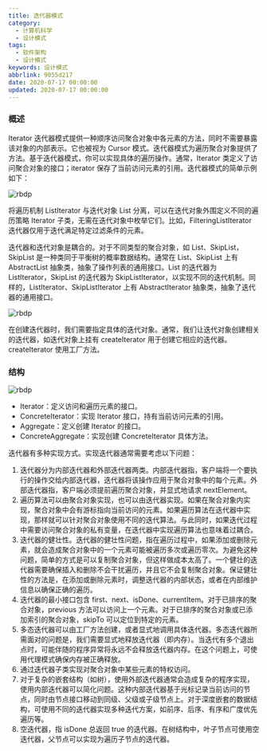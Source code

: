 ```yaml
---
title: 迭代器模式
category:
  - 计算机科学
  - 设计模式
tags:
  - 软件架构
  - 设计模式
keywords: 设计模式
abbrlink: 9055d217
date: 2020-07-17 00:00:00
updated: 2020-07-17 00:00:00
---
```


### 概述

Iterator 迭代器模式提供一种顺序访问聚合对象中各元素的方法，同时不需要暴露该对象的内部表示。它也被视为 Cursor 模式。迭代器模式为遍历聚合对象提供了方法。基于迭代器模式，你可以实现具体的遍历操作。通常，Iterator 类定义了访问聚合对象的接口；iterator 保存了当前访问元素的引用。迭代器模式的简单示例如下：

![rbdp](itr1.png)

将遍历机制 ListIterator 与迭代对象 List 分离，可以在迭代对象外围定义不同的遍历策略 Iterator 子类，无需在迭代对象中枚举它们。比如，FilteringListIterator 迭代器仅用于迭代满足特定过滤条件的元素。

迭代器和迭代对象是耦合的。对于不同类型的聚合对象，如 List、SkipList，SkipList 是一种类同于平衡树的概率数据结构。通常在 List、SkipList 上有 AbstractList 抽象类，抽象了操作列表的通用接口。List 的迭代器为 ListIterator，SkipList 的迭代器为 SkipListIterator，以实现不同的迭代机制。同样的，ListIterator、SkipListIterator 上有 AbstractIterator 抽象类，抽象了迭代器的通用接口。

![rbdp](itr2.png)

在创建迭代器时，我们需要指定具体的迭代对象。通常，我们让迭代对象创建相关的迭代器，如迭代对象上挂有 createIterator 用于创建它相应的迭代器。createIterator 使用工厂方法。

### 结构

![rbdp](itr3.png)

* Iterator：定义访问和遍历元素的接口。
* ConcreteIterator：实现 Iterator 接口，持有当前访问元素的引用。
* Aggregate：定义创建 Iterator 的接口。
* ConcreteAggregate：实现创建 ConcreteIterator 具体方法。

迭代器有多种实现方式。实现迭代器通常需要考虑以下问题：

1. 迭代器分为内部迭代器和外部迭代器两类。内部迭代器指，客户端将一个要执行的操作交给内部迭代器，迭代器将该操作应用于聚合对象中的每个元素。外部迭代器指，客户端必须提前遍历聚合对象，并显式地请求 nextElement。
2. 遍历算法可以由聚合对象实现，也可以由迭代器实现。如果在聚合对象内实现，聚合对象中会有游标指向当前访问的元素。如果遍历算法在迭代器中实现，那样就可以针对聚合对象使用不同的迭代算法。与此同时，如果迭代过程中需要访问聚合对象的私有变量，在迭代器中实现遍历算法也意味着过耦合。
3. 迭代器的健壮性。迭代器的健壮性问题，指在遍历过程中，如果添加或删除元素，就会造成聚合对象中的一个元素可能被遍历多次或遍历零次。为避免这种问题，简单的方式是可以复制聚合对象，但这样做成本太高了。一个健壮的迭代器需要确保插入和删除不会干扰遍历，并且它不会复制聚合对象。保证健壮性的方法是，在添加或删除元素时，调整迭代器的内部状态，或者在内部维护信息以确保正确的遍历。
4. 迭代器的最小接口包含 first、next、isDone、currentItem。对于已排序的聚合对象，previous 方法可以访问上一个元素。对于已排序的聚合对象或已添加索引的聚合对象，skipTo 可以定位到特定的元素。
5. 多态迭代器可以由工厂方法创建，或者显式地调用具体迭代器。多态迭代器所需面对的问题是，我们需要显式地释放迭代器（即内存）。当迭代有多个退出点时，可能伴随的程序异常将永远不会释放迭代器内存。在这个问题上，可使用代理模式确保内存被正确释放。
6. 通过迭代器子类实现对聚合对象中某些元素的特权访问。
7. 对于复杂的嵌套结构（如树），使用外部迭代器通常会造成复杂的程序实现，使用内部迭代器可以简化问题。这种内部迭代器基于光标记录当前访问的节点，同时由节点接口移动到同级、父级或子级节点上。对于深度嵌套的数据结构，可使用不同的迭代器实现多种迭代方案，如前序、后序、有序和广度优先遍历等。
8. 空迭代器，指 isDone 总返回 true 的迭代器。在树结构中，叶子节点可使用空迭代器，父节点可以实现为遍历子节点的迭代器。